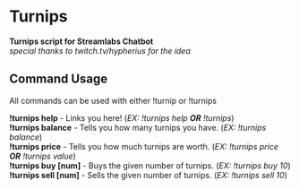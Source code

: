 # Turnips
**Turnips script for Streamlabs Chatbot**  
*special thanks to twitch.tv/hypherius for the idea*

## Command Usage
All commands can be used with either !turnip or !turnips

**!turnips help** - Links you here! (*EX: !turnips help **OR** !turnips*)  
**!turnips balance** - Tells you how many turnips you have. (*EX: !turnips balance*)  
**!turnips price** - Tells you how much turnips are worth. (*EX: !turnips price **OR** !turnips value*)  
**!turnips buy [num]** - Buys the given number of turnips. (*EX: !turnips buy 10*)  
**!turnips sell [num]** - Sells the given number of turnips. (*EX: !turnips sell 10*)
